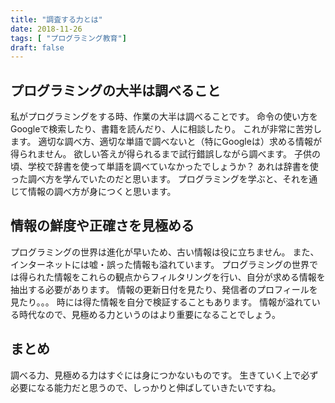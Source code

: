 ```yaml
---
title: "調査する力とは"
date: 2018-11-26
tags: [ "プログラミング教育"]
draft: false
---
```


## プログラミングの大半は調べること
私がプログラミングをする時、作業の大半は調べることです。
命令の使い方をGoogleで検索したり、書籍を読んだり、人に相談したり。
これが非常に苦労します。
適切な調べ方、適切な単語で調べないと（特にGoogleは）求める情報が得られません。
欲しい答えが得られるまで試行錯誤しながら調べます。
子供の頃、学校で辞書を使って単語を調べていなかったでしょうか？
あれは辞書を使った調べ方を学んでいたのだと思います。
プログラミングを学ぶと、それを通じて情報の調べ方が身につくと思います。

## 情報の鮮度や正確さを見極める
プログラミングの世界は進化が早いため、古い情報は役に立ちません。
また、インターネットには嘘・誤った情報も溢れています。
プログラミングの世界では得られた情報をこれらの観点からフィルタリングを行い、自分が求める情報を抽出する必要があります。
情報の更新日付を見たり、発信者のプロフィールを見たり。。。
時には得た情報を自分で検証することもあります。
情報が溢れている時代なので、見極める力というのはより重要になることでしょう。

## まとめ
調べる力、見極める力はすぐには身につかないものです。
生きていく上で必ず必要になる能力だと思うので、しっかりと伸ばしていきたいですね。
